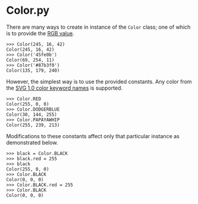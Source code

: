 Color.py
========

There are many ways to create in instance of the `Color` class; one of which is to provide the [RGB value](http://www.w3.org/TR/css3-color/#rgb-color).

    >>> Color(245, 16, 42)
    Color(245, 16, 42)
    >>> Color('45fe0b')
    Color(69, 254, 11)
    >>> Color('#87b3f0')
    Color(135, 179, 240)

However, the simplest way is to use the provided constants. Any color from the [SVG 1.0 color keyword names](http://www.w3.org/TR/SVG/types.html#ColorKeywords) is supported.

    >>> Color.RED
    Color(255, 0, 0)
    >>> Color.DODGERBLUE
    Color(30, 144, 255)
    >>> Color.PAPAYAWHIP
    Color(255, 239, 213)

Modifications to these constants affect only that particular instance as demonstrated below.

    >>> black = Color.BLACK
    >>> black.red = 255
    >>> black
    Color(255, 0, 0)
    >>> Color.BLACK
    Color(0, 0, 0)
    >>> Color.BLACK.red = 255
    >>> Color.BLACK
    Color(0, 0, 0)
